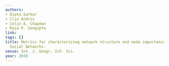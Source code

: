 ```yaml
---
authors:
- Dipto Sarkar
- Clio Andris
- Colin A. Chapman
- Raja R. Sengupta
link:
tags: []
title: Metrics for characterizing network structure and node importance in Spatial
  Social Networks.
venue: Int. J. Geogr. Inf. Sci.
year: 2019
---
```

